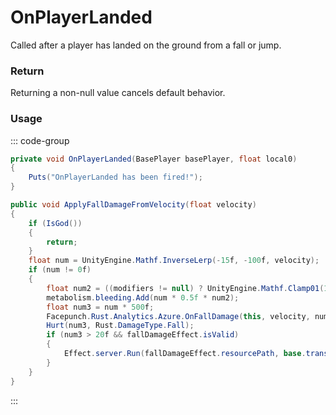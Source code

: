 # OnPlayerLanded
<Badge type="info" text="Player"/>[<Badge type="danger" text="Carbon Compatible"/>](https://github.com/CarbonCommunity/Carbon)[<Badge type="warning" text="Oxide Compatible"/>](https://github.com/OxideMod/Oxide.Rust)
Called after a player has landed on the ground from a fall or jump.

### Return
Returning a non-null value cancels default behavior.

### Usage
::: code-group
```csharp [Example]
private void OnPlayerLanded(BasePlayer basePlayer, float local0)
{
	Puts("OnPlayerLanded has been fired!");
}
```
```csharp [Source — Assembly-CSharp @ BasePlayer]
public void ApplyFallDamageFromVelocity(float velocity)
{
	if (IsGod())
	{
		return;
	}
	float num = UnityEngine.Mathf.InverseLerp(-15f, -100f, velocity);
	if (num != 0f)
	{
		float num2 = ((modifiers != null) ? UnityEngine.Mathf.Clamp01(1f - modifiers.GetValue(Modifier.ModifierType.Clotting)) : 1f);
		metabolism.bleeding.Add(num * 0.5f * num2);
		float num3 = num * 500f;
		Facepunch.Rust.Analytics.Azure.OnFallDamage(this, velocity, num3);
		Hurt(num3, Rust.DamageType.Fall);
		if (num3 > 20f && fallDamageEffect.isValid)
		{
			Effect.server.Run(fallDamageEffect.resourcePath, base.transform.position, UnityEngine.Vector3.zero);
		}
	}
}

```
:::
